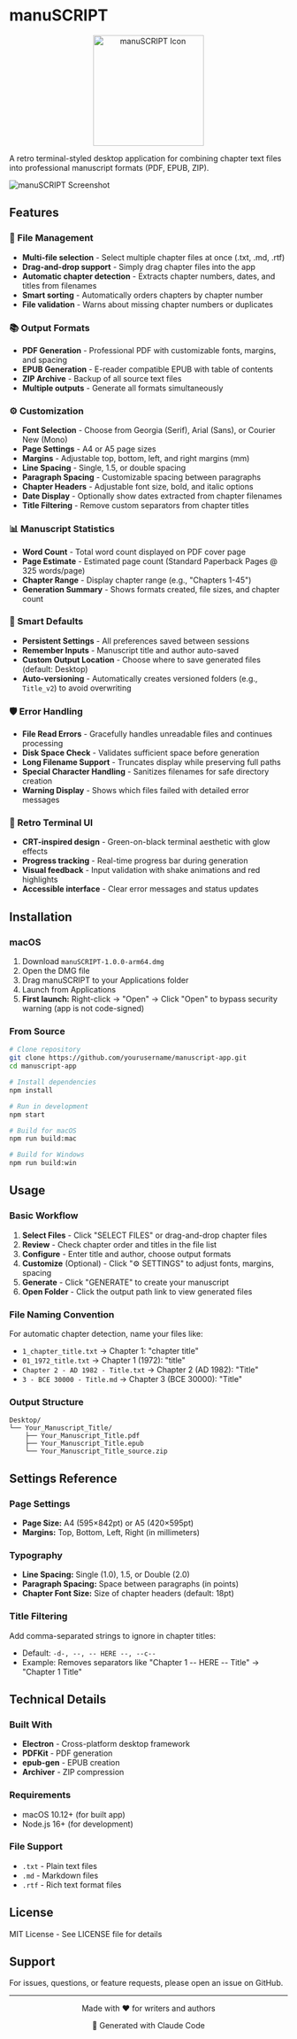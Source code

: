 # manuSCRIPT

<div align="center">
  <img src="ICON.png" alt="manuSCRIPT Icon" width="200"/>
</div>

A retro terminal-styled desktop application for combining chapter text files into professional manuscript formats (PDF, EPUB, ZIP).

![manuSCRIPT Screenshot](manuSCRIPT_SCREEN.jpg)

## Features

### 📝 File Management
- **Multi-file selection** - Select multiple chapter files at once (.txt, .md, .rtf)
- **Drag-and-drop support** - Simply drag chapter files into the app
- **Automatic chapter detection** - Extracts chapter numbers, dates, and titles from filenames
- **Smart sorting** - Automatically orders chapters by chapter number
- **File validation** - Warns about missing chapter numbers or duplicates

### 📚 Output Formats
- **PDF Generation** - Professional PDF with customizable fonts, margins, and spacing
- **EPUB Generation** - E-reader compatible EPUB with table of contents
- **ZIP Archive** - Backup of all source text files
- **Multiple outputs** - Generate all formats simultaneously

### ⚙️ Customization
- **Font Selection** - Choose from Georgia (Serif), Arial (Sans), or Courier New (Mono)
- **Page Settings** - A4 or A5 page sizes
- **Margins** - Adjustable top, bottom, left, and right margins (mm)
- **Line Spacing** - Single, 1.5, or double spacing
- **Paragraph Spacing** - Customizable spacing between paragraphs
- **Chapter Headers** - Adjustable font size, bold, and italic options
- **Date Display** - Optionally show dates extracted from chapter filenames
- **Title Filtering** - Remove custom separators from chapter titles

### 📊 Manuscript Statistics
- **Word Count** - Total word count displayed on PDF cover page
- **Page Estimate** - Estimated page count (Standard Paperback Pages @ 325 words/page)
- **Chapter Range** - Display chapter range (e.g., "Chapters 1-45")
- **Generation Summary** - Shows formats created, file sizes, and chapter count

### 💾 Smart Defaults
- **Persistent Settings** - All preferences saved between sessions
- **Remember Inputs** - Manuscript title and author auto-saved
- **Custom Output Location** - Choose where to save generated files (default: Desktop)
- **Auto-versioning** - Automatically creates versioned folders (e.g., `Title_v2`) to avoid overwriting

### 🛡️ Error Handling
- **File Read Errors** - Gracefully handles unreadable files and continues processing
- **Disk Space Check** - Validates sufficient space before generation
- **Long Filename Support** - Truncates display while preserving full paths
- **Special Character Handling** - Sanitizes filenames for safe directory creation
- **Warning Display** - Shows which files failed with detailed error messages

### 🎨 Retro Terminal UI
- **CRT-inspired design** - Green-on-black terminal aesthetic with glow effects
- **Progress tracking** - Real-time progress bar during generation
- **Visual feedback** - Input validation with shake animations and red highlights
- **Accessible interface** - Clear error messages and status updates

## Installation

### macOS
1. Download `manuSCRIPT-1.0.0-arm64.dmg`
2. Open the DMG file
3. Drag manuSCRIPT to your Applications folder
4. Launch from Applications
5. **First launch:** Right-click → "Open" → Click "Open" to bypass security warning (app is not code-signed)

### From Source
```bash
# Clone repository
git clone https://github.com/yourusername/manuscript-app.git
cd manuscript-app

# Install dependencies
npm install

# Run in development
npm start

# Build for macOS
npm run build:mac

# Build for Windows
npm run build:win
```

## Usage

### Basic Workflow
1. **Select Files** - Click "SELECT FILES" or drag-and-drop chapter files
2. **Review** - Check chapter order and titles in the file list
3. **Configure** - Enter title and author, choose output formats
4. **Customize** (Optional) - Click "⚙ SETTINGS" to adjust fonts, margins, spacing
5. **Generate** - Click "GENERATE" to create your manuscript
6. **Open Folder** - Click the output path link to view generated files

### File Naming Convention
For automatic chapter detection, name your files like:
- `1_chapter_title.txt` → Chapter 1: "chapter title"
- `01_1972_title.txt` → Chapter 1 (1972): "title"
- `Chapter 2 - AD 1982 - Title.txt` → Chapter 2 (AD 1982): "Title"
- `3 - BCE 30000 - Title.md` → Chapter 3 (BCE 30000): "Title"

### Output Structure
```
Desktop/
└── Your_Manuscript_Title/
    ├── Your_Manuscript_Title.pdf
    ├── Your_Manuscript_Title.epub
    └── Your_Manuscript_Title_source.zip
```

## Settings Reference

### Page Settings
- **Page Size:** A4 (595×842pt) or A5 (420×595pt)
- **Margins:** Top, Bottom, Left, Right (in millimeters)

### Typography
- **Line Spacing:** Single (1.0), 1.5, or Double (2.0)
- **Paragraph Spacing:** Space between paragraphs (in points)
- **Chapter Font Size:** Size of chapter headers (default: 18pt)

### Title Filtering
Add comma-separated strings to ignore in chapter titles:
- Default: `-d-, --, -- HERE --, --c--`
- Example: Removes separators like "Chapter 1 -- HERE -- Title" → "Chapter 1 Title"

## Technical Details

### Built With
- **Electron** - Cross-platform desktop framework
- **PDFKit** - PDF generation
- **epub-gen** - EPUB creation
- **Archiver** - ZIP compression

### Requirements
- macOS 10.12+ (for built app)
- Node.js 16+ (for development)

### File Support
- `.txt` - Plain text files
- `.md` - Markdown files
- `.rtf` - Rich text format files

## License

MIT License - See LICENSE file for details

## Support

For issues, questions, or feature requests, please open an issue on GitHub.

---

<div align="center">
  <p>Made with ❤️ for writers and authors</p>
  <p>🤖 Generated with Claude Code</p>
</div>
